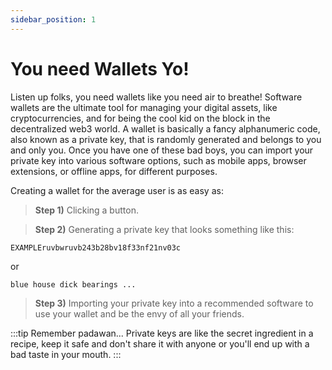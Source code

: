 ```yaml
---
sidebar_position: 1
---
```


# You need Wallets Yo!

Listen up folks, you need wallets like you need air to breathe! Software wallets are the ultimate tool for managing your digital assets, like cryptocurrencies, and for being the cool kid on the block in the decentralized web3 world. A wallet is basically a fancy alphanumeric code, also known as a private key, that is randomly generated and belongs to you and only you. Once you have one of these bad boys, you can import your private key into various software options, such as mobile apps, browser extensions, or offline apps, for different purposes.

Creating a wallet for the average user is as easy as:

> **Step 1)** Clicking a button.

> **Step 2)** Generating a private key that looks something like this:


`EXAMPLEruvbwruvb243b28bv18f33nf21nv03c` 

or 

`blue house dick bearings ...` 

> **Step 3)** Importing your private key into a recommended software to use your wallet and be the envy of all your friends.

:::tip Remember padawan...
Private keys are like the secret ingredient in a recipe, keep it safe and don't share it with anyone or you'll end up with a bad taste in your mouth.
:::

